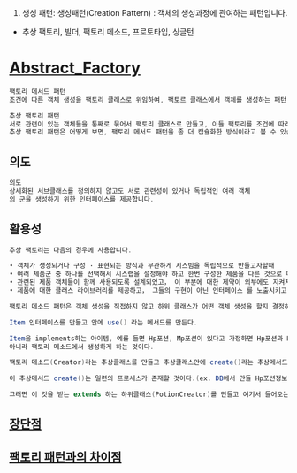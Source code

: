 1. 생성 패턴: 생성패턴(Creation Pattern) : 객체의 생성과정에 관여하는 패턴입니다.
* 추상 팩토리, 빌더, 팩토리 메소드, 프로토타입, 싱글턴


# [Abstract_Factory](https://victorydntmd.tistory.com/300)
```java
팩토리 메서드 패턴
조건에 따른 객체 생성을 팩토리 클래스로 위임하여, 팩토르 클래스에서 객체를 생성하는 패턴 ( 링크 )

추상 팩토리 패턴
서로 관련이 있는 객체들을 통째로 묶어서 팩토리 클래스로 만들고, 이들 팩토리를 조건에 따라 생성하도록 다시 팩토리를 만들어서 객체를 생성하는 패턴
추상 팩토리 패턴은 어떻게 보면, 팩토리 메서드 패턴을 좀 더 캡슐화한 방식이라고 볼 수 있습니다.
```

## 의도
```java
의도
상세화된 서브클래스를 정의하지 않고도 서로 관련성이 있거나 독립적인 여러 객체
의 군을 생성하기 위한 인터페이스를 제공합니다. 

```

## 활용성
```java
추상 팩토리는 다음의 경우에 사용합니다.

• 객체가 생성되거나 구성 · 표현되는 방식과 무관하게 시스빔을 독립적으로 만들고자할때
• 여러 제품군 중 하나를 선택해서 시스랩을 설정해야 하고 한번 구성한 제품을 다른 것으로 대체할 수 있을 때
• 관련된 제품 객체들이 함께 사용되도록 설계되었고， 이 부분에 대한 제약이 외부에도 지켜지도록 하고 싶을 때
• 제품에 대한 클래스 라이브러리를 제공하고， 그들의 구현이 아닌 인터페이스 를 노출시키고 싶을 때 
```


```JAVA
팩토리 메소드 패턴은 객체 생성을 직접하지 않고 하위 클래스가 어떤 객체 생성을 할지 결정하도록 위임하는 디자인 패턴이다.

Item 인터페이스를 만들고 안에 use() 라는 메서드를 만든다.

Item을 implements하는 아이템, 예를 들면 Hp포션, Mp포션이 있다고 가정하면 Hp포션과 Mp포션을 직접 생성하는 것이
아니라 팩토리 메소드에서 생성하게 하는 것이다.

팩토리 메소드(Creator)라는 추상클래스를 만들고 추상클래스안에 create()라는 추상메서드를 만든다.

이 추상메서드 create()는 일련의 프로세스가 존재할 것이다.(ex. DB에서 만들 Hp포션정보 획득->객체 생성->객체 생성 로그 저장)

그러면 이 것을 받는 extends 하는 하위클래스(PotionCreator)를 만들고 여기서 들어오는 인자(String)로 알맞은 객체를 생성한다. 

```

## [장단점](https://beomseok95.tistory.com/246)


## [팩토리 패턴과의 차이점](https://gyrfalcon.tistory.com/entry/Factory-Method-%ED%8C%A8%ED%84%B4%EA%B3%BC-Abstract-Factory-%ED%8C%A8%ED%84%B4%EC%9D%98-%EC%B0%A8%EC%9D%B4%EC%A0%90)

